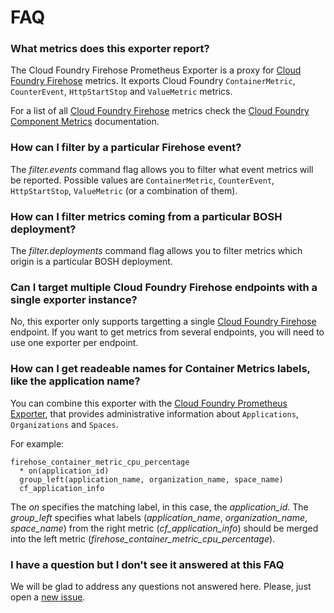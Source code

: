 # FAQ

### What metrics does this exporter report?

The Cloud Foundry Firehose Prometheus Exporter is a proxy for [Cloud Foundry Firehose][firehose] metrics. It exports Cloud Foundry `ContainerMetric`, `CounterEvent`, `HttpStartStop` and `ValueMetric` metrics.

For a list of all [Cloud Foundry Firehose][firehose] metrics check the [Cloud Foundry Component Metrics][cfmetrics] documentation.

### How can I filter by a particular Firehose event?

The *filter.events* command flag allows you to filter what event metrics will be reported. Possible values are `ContainerMetric`, `CounterEvent`, `HttpStartStop`, `ValueMetric` (or a combination of them).

### How can I filter metrics coming from a particular BOSH deployment?

The *filter.deployments* command flag allows you to filter metrics which origin is a particular BOSH deployment.

### Can I target multiple Cloud Foundry Firehose endpoints with a single exporter instance?

No, this exporter only supports targetting a single [Cloud Foundry Firehose][firehose] endpoint. If you want to get metrics from several endpoints, you will need to use one exporter per endpoint.

### How can I get readeable names for Container Metrics labels, like the application name?

You can combine this exporter with the [Cloud Foundry Prometheus Exporter][cf_exporter], that provides administrative information about `Applications`, `Organizations` and `Spaces`.

For example:

```
firehose_container_metric_cpu_percentage
  * on(application_id)
  group_left(application_name, organization_name, space_name)
  cf_application_info
```

The *on* specifies the matching label, in this case, the *application_id*. The *group_left* specifies what labels (*application_name*, *organization_name*, *space_name*) from the right metric (*cf_application_info*) should be merged into the left metric (*firehose_container_metric_cpu_percentage*).

### I have a question but I don't see it answered at this FAQ

We will be glad to address any questions not answered here. Please, just open a [new issue][issues].

[cf_exporter]: https://github.com/cloudfoundry-community/cf_exporter
[cfmetrics]: https://docs.cloudfoundry.org/loggregator/all_metrics.html
[firehose]: https://docs.cloudfoundry.org/loggregator/architecture.html#firehose
[issues]: https://github.com/cloudfoundry-community/firehose_exporter/issues
